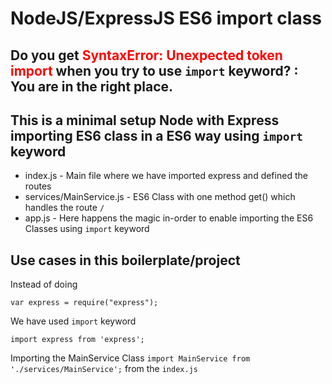 # NodeJS/ExpressJS ES6 import class

## Do you get <span style="color:red">SyntaxError: Unexpected token import</span> when you try to use `import` keyword? : You are in the right place.

## This is a minimal setup Node with Express importing ES6 class in a ES6 way using `import` keyword

- index.js - Main file where we have imported express and defined the routes
- services/MainService.js - ES6 Class with one method get() which handles the route `/`
- app.js - Here happens the magic in-order to enable importing the ES6 Classes using `import` keyword

## Use cases in this boilerplate/project
Instead of doing

`var express = require("express");`

We have used `import` keyword

`import express from 'express';`

Importing the MainService Class
`import MainService from './services/MainService';` from the `index.js`


